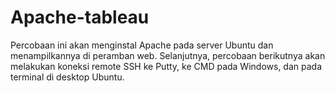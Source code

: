# Apache-tableau
Percobaan ini akan menginstal Apache pada server Ubuntu dan menampilkannya di peramban web. Selanjutnya, percobaan berikutnya akan melakukan koneksi remote SSH ke Putty, ke CMD pada Windows, dan pada terminal di desktop Ubuntu.
